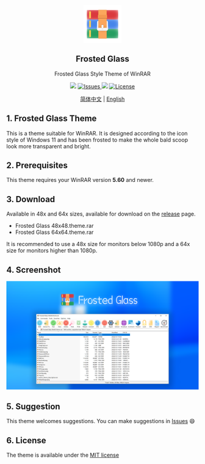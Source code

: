 <p align="center">
 <img width="100px" src="assets/WinRAR.png" align="center" alt="WinRAR Keygen" />
 <h2 align="center">Frosted Glass</h2>
 <p align="center">Frosted Glass Style Theme of WinRAR</p>
</p>
<p align="center">
  <img src="https://img.shields.io/github/v/release/bitcookies/frosted-glass-winrar-theme?label=version" />
  <a href="https://github.com/bitcookies/frosted-glass-winrar-theme/issues">
  	<img alt="Issues" src="https://img.shields.io/github/issues/bitcookies/frosted-glass-winrar-theme?color=F48D73" />
  </a>
  <img src="https://img.shields.io/badge/WinRAR-Theme-4184F4" />
  <a href="https://github.com/bitcookies/frosted-glass-winrar-theme//blob/master/LICENSE">
  	<img alt="License" src="https://img.shields.io/github/license/bitcookies/frosted-glass-winrar-theme/.svg" />
  </a>
</p>

<p align="center">
  <a href="README.zh-CN.md">简体中文</a> | <a href="README.md">English</a>
</p>

## 1. Frosted Glass Theme

This is a theme suitable for WinRAR. It is designed according to the icon style of Windows 11 and has been frosted to make the whole bald scoop look more transparent and bright.

## 2. Prerequisites

This theme requires your WinRAR version **5.60** and newer.

## 3. Download

Available in 48x and 64x sizes, available for download on the [release](https://github.com/bitcookies/frosted-glass-winrar-theme/releases) page.

+ Frosted Glass 48x48.theme.rar
+ Frosted Glass 64x64.theme.rar

It is recommended to use a 48x size for monitors below 1080p and a 64x size for monitors higher than 1080p.

## 4. Screenshot

![Screenshot.png](assets/Screenshot.png)

## 5. Suggestion

This theme welcomes suggestions. You can make suggestions in [Issues](https://github.com/bitcookies/winrar-keygen/issues) 😄

## 6. License

The theme is available under the [MIT license](https://github.com/bitcookies/frosted-glass-winrar-theme/blob/master/LICENSE)
